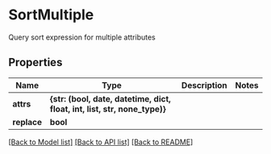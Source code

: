 # SortMultiple

Query sort expression for multiple attributes
## Properties
Name | Type | Description | Notes
------------ | ------------- | ------------- | -------------
**attrs** | **{str: (bool, date, datetime, dict, float, int, list, str, none_type)}** |  | 
**replace** | **bool** |  | 


[[Back to Model list]](../README.md#documentation-for-models) [[Back to API list]](../README.md#documentation-for-api-endpoints) [[Back to README]](../README.md)


